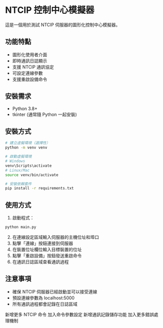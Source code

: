 # NTCIP 控制中心模擬器

這是一個用於測試 NTCIP 伺服器的圖形化控制中心模擬器。

## 功能特點

- 圖形化使用者介面
- 即時通訊日誌顯示
- 支援 NTCIP 通訊協定
- 可設定連線參數
- 支援重啟設備命令

## 安裝需求

- Python 3.8+
- tkinter (通常隨 Python 一起安裝)

## 安裝方式

```bash
# 建立虛擬環境（選擇性）
python -m venv venv

# 啟動虛擬環境
# Windows
venv\Scripts\activate
# Linux/Mac
source venv/bin/activate

# 安裝依賴套件
pip install -r requirements.txt
```

## 使用方式

1. 啟動程式：
```bash
python main.py
```

2. 在連線設定區域輸入伺服器的主機位址和埠口
3. 點擊「連線」按鈕連接到伺服器
4. 在裝置位址欄位輸入目標裝置的位址
5. 點擊「重啟設備」按鈕發送重啟命令
6. 在通訊日誌區域查看通訊過程

## 注意事項

- 確保 NTCIP 伺服器已經啟動並可以接受連線
- 預設連線參數為 localhost:5000
- 所有通訊過程都會記錄在日誌區域 


新增更多 NTCIP 命令
加入命令參數設定
新增通訊記錄儲存功能
加入更多錯誤處理機制